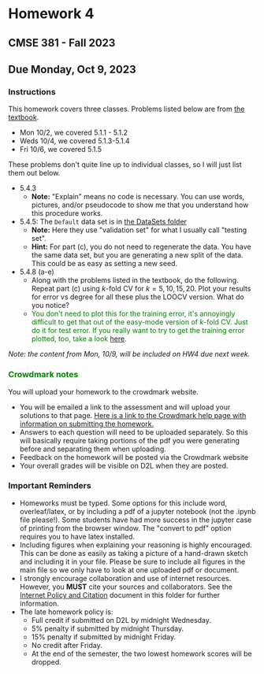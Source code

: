 # Homework 4

## CMSE 381 - Fall 2023

## Due Monday, Oct 9, 2023

### Instructions

This homework covers three classes. Problems listed below are from [the textbook](https://www.statlearning.com/).

- Mon 10/2, we covered 5.1.1 - 5.1.2
- Weds 10/4, we covered 5.1.3-5.1.4
- Fri 10/6, we covered 5.1.5  

These problems don't quite line up to individual classes, so I will just list them out below.

- 5.4.3
  - **Note:** "Explain" means no code is necessary. You can use words, pictures, and/or pseudocode to show me that you understand how this procedure works.
- 5.4.5: The `Default` data set is in [the DataSets folder](../DataSets/)
  - **Note:** Here they use "validation set" for what I usually call "testing set".
  - **Hint:** For part (c), you do not need to regenerate the data. You have the same data set, but you are generating a new split of the data. This could be as easy as setting a new seed.
- 5.4.8 (a-e)
  - Along with the problems listed in the textbook, do the following. Repeat part (c) using $k$-fold CV for $k=5,10,15,20$. Plot your results for error vs degree for all these plus the LOOCV version. What do you notice?
  - <span style="color: green"> You don't need to plot this for the training error, it's annoyingly difficult to get that out of the easy-mode version of $k$-fold CV. Just do it for test error. If you really want to try to get the training error plotted, too, take a look [here](https://scikit-learn.org/stable/modules/cross_validation.html#the-cross-validate-function-and-multiple-metric-evaluation).</span>

*Note: the content from Mon, 10/9, will be included on HW4 due next week.*

### <span style="color: green"> Crowdmark notes

You will upload your homework to the crowdmark website.

- You will be emailed a link to the assessment and will upload your solutions to that page. [Here is a link to the Crowdmark help page with information on submitting the homework.](https://crowdmark.com/help/completing-and-submitting-an-assessment/)
- Answers to each question will need to be uploaded separately.  So this will basically require taking portions of the pdf you were generating before and separating them when uploading.  
- Feedback on the homework will be posted via the Crowdmark website
- Your overall grades will be visible on D2L when they are posted.

### Important Reminders

- Homeworks must be typed. Some options for this include word, overleaf/latex, or by including a pdf of a jupyter notebook (not the .ipynb file please!). Some students have had more success in the jupyter case of printing from the browser window.  The "convert to pdf" option requires you to have latex installed.
- Including figures when explaining your reasoning is highly encouraged.  This can be done as easily as taking a picture of a hand-drawn sketch and including it in your file. Please be sure to include all figures in the main file so we only have to look at one uploaded pdf or document.
- I strongly encourage collaboration and use of internet resources. However, you **MUST** cite your sources and collaborators. See the [Internet Policy and Citation](InternetPolicyAndCitation.md) document in this folder for further information.
- The late homework policy is:
  - Full credit if submitted on D2L by midnight Wednesday.
  - 5% penalty if submitted by midnight Thursday.
  - 15% penalty if submitted by midnight Friday.
  - No credit after Friday.
  - At the end of the semester, the two lowest homework scores will be dropped.
